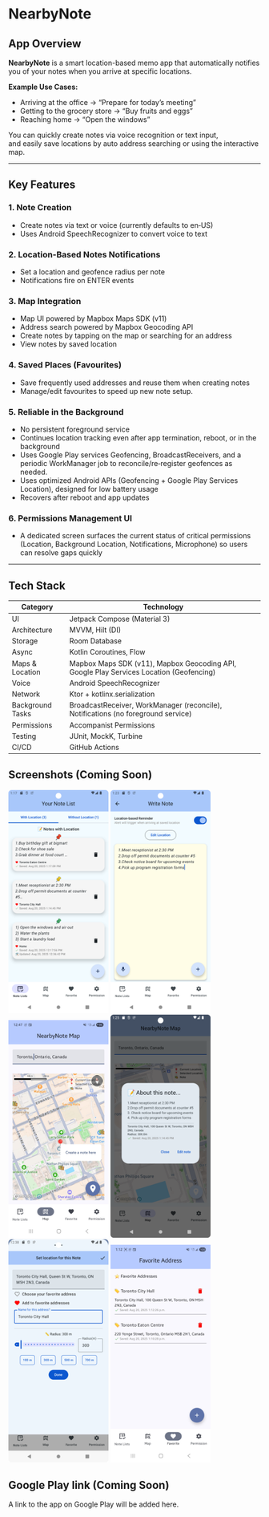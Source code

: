 # NearbyNote

## App Overview

**NearbyNote** is a smart location-based memo app that automatically notifies you of your notes when you arrive at specific locations.

**Example Use Cases:**
- Arriving at the office → “Prepare for today’s meeting”
- Getting to the grocery store → “Buy fruits and eggs”
- Reaching home → “Open the windows”

You can quickly create notes via voice recognition or text input,  
and easily save locations by auto address searching or using the interactive map.

---

## Key Features

### 1. Note Creation
- Create notes via text or voice (currently defaults to en‑US)
- Uses Android SpeechRecognizer to convert voice to text

### 2. Location-Based Notes Notifications
- Set a location and geofence radius per note
- Notifications fire on ENTER events

### 3. Map Integration
- Map UI powered by Mapbox Maps SDK (v11)
- Address search powered by Mapbox Geocoding API
- Create notes by tapping on the map or searching for an address
- View notes by saved location

### 4. Saved Places (Favourites)
- Save frequently used addresses and reuse them when creating notes
- Manage/edit favourites to speed up new note setup.

### 5. Reliable in the Background
- No persistent foreground service
- Continues location tracking even after app termination, reboot, or in the background
- Uses Google Play services Geofencing, BroadcastReceivers, and a periodic WorkManager job to reconcile/re‑register geofences as needed.
- Uses optimized Android APIs (Geofencing + Google Play Services Location), designed for low battery usage
- Recovers after reboot and app updates

### 6. Permissions Management UI
- A dedicated screen surfaces the current status of critical permissions (Location, Background Location, Notifications, Microphone) so users can resolve gaps quickly

---

## Tech Stack

| Category         | Technology |
|------------------|------------|
| UI               | Jetpack Compose (Material 3) |
| Architecture     | MVVM, Hilt (DI) |
| Storage          | Room Database |
| Async            | Kotlin Coroutines, Flow |
| Maps & Location  | Mapbox Maps SDK (v11), Mapbox Geocoding API, Google Play Services Location (Geofencing) |
| Voice            | Android SpeechRecognizer |
| Network          | Ktor + kotlinx.serialization |
| Background Tasks | BroadcastReceiver, WorkManager (reconcile), Notifications (no foreground service) |
| Permissions      | Accompanist Permissions |
| Testing          | JUnit, MockK, Turbine |
| CI/CD            | GitHub Actions |


## Screenshots (Coming Soon)

<img src="./image/nearbynote_notelist.png" alt="Example Image" width="200"/> <img src="./image/nearbynote_writenote.png" alt="Example Image" width="200"/> 
<img src="./image/nearbynote_mapview.jpg" alt="Example Image" width="200"/> <img src="./image/nearbynote_readnoteonmap.png" alt="Example Image" width="200"/>
<img src="./image/nearbynote_setlocation.png" alt="Example Image" width="200"/> <img src="./image/nearbynote_favouriteaddress.jpg" alt="Example Image" width="200"/> 

## Google Play link (Coming Soon)

A link to the app on Google Play will be added here.
